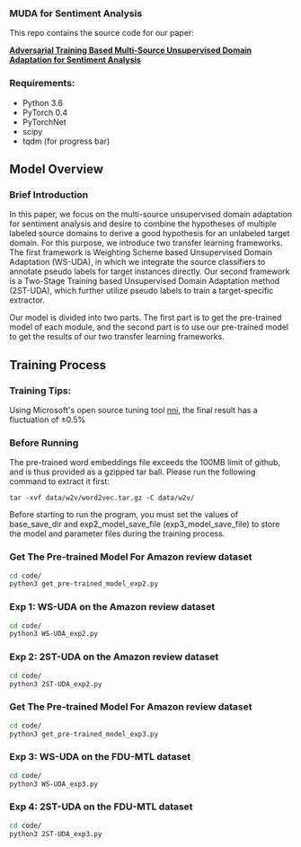 ### MUDA for Sentiment Analysis
This repo contains the source code for our paper:

[**Adversarial Training Based Multi-Source Unsupervised Domain Adaptation for Sentiment Analysis**](https://ojs.aaai.org//index.php/AAAI/article/view/6262)

### Requirements:
- Python 3.6
- PyTorch 0.4
- PyTorchNet
- scipy
- tqdm (for progress bar)

## Model Overview
### Brief Introduction
In this paper, we focus on the multi-source unsupervised domain adaptation for sentiment analysis and desire to combine the hypotheses of multiple 
labeled source domains to derive a good hypothesis for an unlabeled target domain. For this purpose, we introduce two transfer learning frameworks. 
The first framework is Weighting Scheme based Unsupervised Domain Adaptation (WS-UDA), in which we integrate the source classifiers to annotate 
pseudo labels for target instances directly. Our second framework is a Two-Stage Training based Unsupervised Domain Adaptation method (2ST-UDA), 
which further utilize pseudo labels to train a target-specific extractor.

Our model is divided into two parts. The first part is to get the pre-trained model of each module, and the second part is to use our 
pre-trained model to get the results of our two transfer learning frameworks.

## Training Process

### Training Tips: 
Using Microsoft's open source tuning tool [nni](https://github.com/microsoft/nni), the final result has a fluctuation of ±0.5%

### Before Running

The pre-trained word embeddings file exceeds the 100MB limit of github, and is thus provided as a gzipped tar ball.
Please run the following command to extract it first:

```
tar -xvf data/w2v/word2vec.tar.gz -C data/w2v/
```
Before starting to run the program, you must set the values of base_save_dir and exp2_model_save_file (exp3_model_save_file) 
to store the model and parameter files during the training process.

### Get The Pre-trained Model For Amazon review dataset 
```bash
cd code/
python3 get_pre-trained_model_exp2.py
```

### Exp 1: WS-UDA on the Amazon review dataset
```bash
cd code/
python3 WS-UDA_exp2.py
```

### Exp 2: 2ST-UDA on the Amazon review dataset
```bash
cd code/
python3 2ST-UDA_exp2.py
```

### Get The Pre-trained Model For Amazon review dataset 
```bash
cd code/
python3 get_pre-trained_model_exp3.py
```

### Exp 3: WS-UDA on the FDU-MTL dataset
```bash
cd code/
python3 WS-UDA_exp3.py
```

### Exp 4: 2ST-UDA on the FDU-MTL dataset
```bash
cd code/
python3 2ST-UDA_exp3.py
```